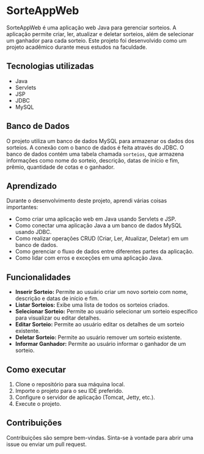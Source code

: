 # SorteAppWeb

SorteAppWeb é uma aplicação web Java para gerenciar sorteios. A aplicação permite criar, ler, atualizar e deletar sorteios, além de selecionar um ganhador para cada sorteio. Este projeto foi desenvolvido como um projeto acadêmico durante meus estudos na faculdade.

## Tecnologias utilizadas

- Java
- Servlets
- JSP
- JDBC
- MySQL

## Banco de Dados

O projeto utiliza um banco de dados MySQL para armazenar os dados dos sorteios. A conexão com o banco de dados é feita através do JDBC. O banco de dados contém uma tabela chamada `sorteios`, que armazena informações como nome do sorteio, descrição, datas de início e fim, prêmio, quantidade de cotas e o ganhador.

## Aprendizado

Durante o desenvolvimento deste projeto, aprendi várias coisas importantes:

- Como criar uma aplicação web em Java usando Servlets e JSP.
- Como conectar uma aplicação Java a um banco de dados MySQL usando JDBC.
- Como realizar operações CRUD (Criar, Ler, Atualizar, Deletar) em um banco de dados.
- Como gerenciar o fluxo de dados entre diferentes partes da aplicação.
- Como lidar com erros e exceções em uma aplicação Java.

## Funcionalidades

- **Inserir Sorteio:** Permite ao usuário criar um novo sorteio com nome, descrição e datas de início e fim.
- **Listar Sorteios:** Exibe uma lista de todos os sorteios criados.
- **Selecionar Sorteio:** Permite ao usuário selecionar um sorteio específico para visualizar ou editar detalhes.
- **Editar Sorteio:** Permite ao usuário editar os detalhes de um sorteio existente.
- **Deletar Sorteio:** Permite ao usuário remover um sorteio existente.
- **Informar Ganhador:** Permite ao usuário informar o ganhador de um sorteio.

## Como executar

1. Clone o repositório para sua máquina local.
2. Importe o projeto para o seu IDE preferido.
3. Configure o servidor de aplicação (Tomcat, Jetty, etc.).
4. Execute o projeto.

## Contribuições

Contribuições são sempre bem-vindas. Sinta-se à vontade para abrir uma issue ou enviar um pull request.
